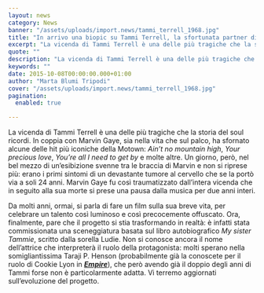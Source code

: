 ```yaml
---
layout: news
category: News
banner: "/assets/uploads/import.news/tammi_terrell_1968.jpg"
title: "In arrivo una biopic su Tammi Terrell, la sfortunata partner di Marvin Gaye"
excerpt: "La vicenda di Tammi Terrell è una delle più tragiche che la storia del soul ricordi. In coppia con Marvin Gaye, sia nella vita che sul palco, ha sfornato alcune delle hit più iconiche della Motown: Ain’t no mountain high, Your precious love, You’re all I need to get by e molte altre. Un giorno, però, nel [&hellip"
quote: ""
description: "La vicenda di Tammi Terrell è una delle più tragiche che la storia del soul ricordi. In coppia con Marvin Gaye, sia nella vita che sul palco, ha sfornato alcune delle hit più iconiche della Motown: Ain’t no mountain high, Your precious love, You’re all I need to get by e molte altre. Un giorno, però, nel [&hellip"
keywords: ""
date: 2015-10-08T00:00:00.000+01:00
author: "Marta Blumi Tripodi"
cover: "/assets/uploads/import.news/tammi_terrell_1968.jpg"
pagination:
  enabled: true

---
```


[](https://hotmc.com/wp-content/uploads/2015/10/tammi%5Fterrell%5F1968.jpg)

La vicenda di Tammi Terrell è una delle più tragiche che la storia del soul ricordi. In coppia con Marvin Gaye, sia nella vita che sul palco, ha sfornato alcune delle hit più iconiche della Motown: _Ain’t no mountain high_, _Your precious love_, _You’re all I need to get by_ e molte altre. Un giorno, però, nel bel mezzo di un’esibizione svenne tra le braccia di Marvin e non si riprese più: erano i primi sintomi di un devastante tumore al cervello che se la portò via a soli 24 anni. Marvin Gaye fu così traumatizzato dall’intera vicenda che in seguito alla sua morte si prese una pausa dalla musica per due anni interi.

Da molti anni, ormai, si parla di fare un film sulla sua breve vita, per celebrare un talento così luminoso e così precocemente offuscato. Ora, finalmente, pare che il progetto si stia trasformando in realtà: è infatti stata commissionata una sceneggiatura basata sul libro autobiografico _My sister Tammie_, scritto dalla sorella Ludie. Non si conosce ancora il nome dell’attrice che interpreterà il ruolo della protagonista: molti sperano nella somigliantissima Taraji P. Henson (probabilmente già la conoscete per il ruolo di Cookie Lyon in _**[Empire](https://hotmc.com/una-nuova-stagione-di-telefilm-sullhip-hop-ecco-quali-sono/)**_), che però avendo già il doppio degli anni di Tammi forse non è particolarmente adatta. Vi terremo aggiornati sull’evoluzione del progetto.